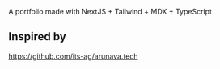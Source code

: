 A portfolio made with NextJS + Tailwind + MDX + TypeScript

## Inspired by

https://github.com/its-ag/arunava.tech
